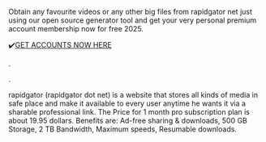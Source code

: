 Obtain any favourite videos or any other big files from rapidgator net just using our open source generator tool and get your very personal premium account membership now for free 2025.

✔️[GET ACCOUNTS NOW HERE](http://link4free.top/rapidgator.html)

.

.

rapidgator (rapidgator dot net) is a website that stores all kinds of media in safe place and make it available to every user anytime he wants it via a sharable professional link.
The Price for 1 month pro subscription plan is about 19.95 dollars. Benefits are:
Ad-free sharing & downloads,
500 GB Storage,
2 TB Bandwidth,
Maximum speeds,
Resumable downloads.
